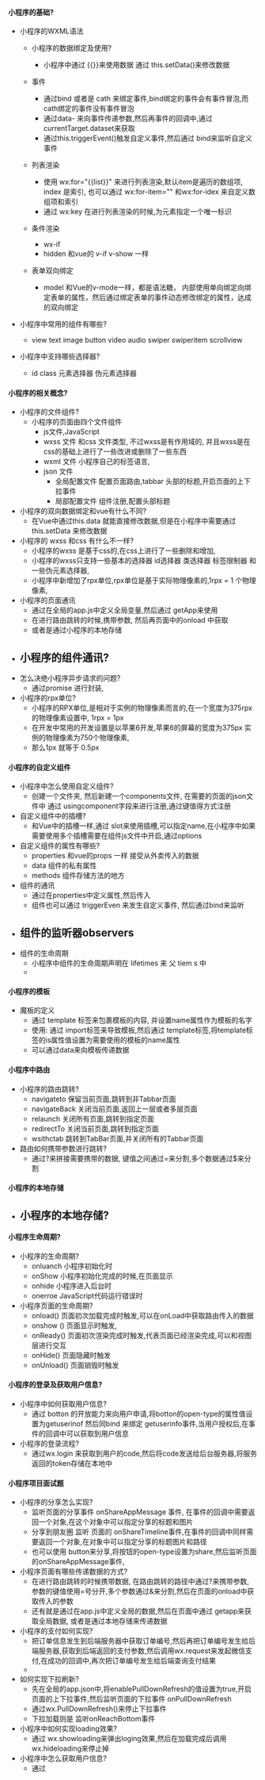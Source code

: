 #### 小程序的基础?

- 小程序的WXML语法
    - 小程序的数据绑定及使用?
        - 小程序中通过 {{}}来使用数据 通过 this.setData()来修改数据
    - 事件
        - 通过bind 或者是 cath 来绑定事件,bind绑定的事件会有事件冒泡,而cath绑定的事件没有事件冒泡
        - 通过data- 来向事件传递参数,然后再事件的回调中,通过currentTarget.dataset来获取
        - 通过this.triggerEvent()触发自定义事件,然后通过 bind来监听自定义事件
    - 列表渲染
        - 使用 wx:for="{{list}}" 来进行列表渲染,默认item是遍历的数组项, index 是索引, 也可以通过 wx:for-item="" 和wx:for-idex 来自定义数组项和索引
        - 通过 wx:key 在进行列表渲染的时候,为元素指定一个唯一标识
    - 条件渲染
        - wx-if
        - hidden   和vue的 v-if v-show 一样
    
    - 表单双向绑定
        - model 和Vue的v-mode一样，都是语法糖， 内部使用单向绑定向绑定表单的属性，然后通过绑定表单的事件动态修改绑定的属性，达成的双向绑定
    
- 小程序中常用的组件有哪些?
  
    - view text image button video audio swiper swiperitem scrollview
    
- 小程序中支持哪些选择器?
  
    - id class 元素选择器 伪元素选择器



#### 小程序的相关概念?

- 小程序的文件组件?
    - 小程序的页面由四个文件组件
        - js文件,JavaScript
        - wxss 文件  和css 文件类型, 不过wxss是有作用域的, 并且wxss是在css的基础上进行了一些改进或删除了一些东西
        - wxml 文件  小程序自己的标签语言,
        - json 文件  
            - 全局配置文件  配置页面路由,tabbar 头部的标题,开启页面的上下拉事件
            - 局部配置文件   组件注册,配置头部标题
- 小程序的双向数据绑定和vue有什么不同?
    - 在Vue中通过this.data 就能直接修改数据,但是在小程序中需要通过 this.setData 来修改数据
- 小程序的 wxss 和css 有什么不一样?
    - 小程序的wxss 是基于css的,在css上进行了一些删除和增加,
    - 小程序的wxss只支持一些基本的选择器 id选择器 类选择器 标签限制器 和 一些伪元素选择器,
    - 小程序中新增加了rpx单位,rpx单位是基于实际物理像素的,1rpx  = 1 个物理像素,
- 小程序的页面通讯
    - 通过在全局的app.js中定义全局变量,然后通过 getApp来使用
    - 在进行路由跳转的时候,携带参数, 然后再页面中的onload 中获取
    - 或者是通过小程序的本地存储
- 小程序的组件通讯?
    - 
- 怎么决绝小程序异步请求的问题?
    - 通过promise 进行封装,
- 小程序的rpx单位?
    - 小程序的RPX单位,是相对于实例的物理像素而言的,在一个宽度为375rpx的物理像素设置中, 1rpx = 1px
    - 在开发中常用的开发设置是以苹果6开发,苹果6的屏幕的宽度为375px 实例的物理像素为750个物理像素,
    - 那么1px 就等于 0.5px



#### 小程序的自定义组件

- 小程序中怎么使用自定义组件?
    - 创建一个文件夹, 然后新建一个components文件, 在需要的页面的json文件中 通过 usingcomponent字段来进行注册,通过键值得方式注册
- 自定义组件中的插槽?
    - 和Vue中的插槽一样,通过 slot来使用插槽,可以指定name,在小程序中如果需要使用多个插槽需要在组件js文件中开启,通过options
- 自定义组件的属性有哪些?
    - properties 和vue的props 一样 接受从外卖传入的数据
    - data  组件的私有属性
    - methods  组件存储方法的地方
- 组件的通讯
    - 通过在properties中定义属性,然后传入
    - 组件也可以通过 triggerEven 来发生自定义事件, 然后通过bind来监听
- 组件的监听器observers
    - 
- 组件的生命周期
    - 小程序中组件的生命周期声明在 lifetimes 来 父 tiem s 中
    - 



#### 小程序的模板

- 魔板的定义
    - 通过 template 标签来包裹模板的内容, 并设置name属性作为模板的名字
    - 使用:  通过 import标签来导致模板,然后通过 template标签,将template标签的is属性值设置为需要使用的模板的name属性
    - 可以通过data来向模板传递数据



#### 小程序中路由

- 小程序的路由跳转?
    - navigateto     保留当前页面,跳转到非Tabbar页面
    - navigateBack   关闭当前页面,返回上一层或者多层页面
    - relaunch       关闭所有页面,跳转到指定页面
    - redirectTo     关闭当前页面,跳转到指定页面
    - wsithctab       跳转到TabBar页面,并关闭所有的Tabbar页面
- 路由如何携带参数进行跳转?
    - 通过?来拼接需要携带的数据, 键值之间通过=来分割,多个数据通过$来分割



#### 小程序的本地存储

- 小程序的本地存储?
    - 



#### 小程序生命周期?

- 小程序的生命周期?
    - onluanch  小程序初始化时
    - onShow    小程序初始化完成的时候,在页面显示
    - onhide    小程序进入后台时
    - onerroe    JavaScript代码运行错误时
- 小程序页面的生命周期?
    - onload()   页面初次加载完成时触发,可以在onLoad中获取路由传入的数据
    - onshow ()   页面显示时触发,
    - onReady()   页面初次渲染完成时触发,代表页面已经渲染完成,可以和视图层进行交互
    - onHide()    页面隐藏时触发
    - onUnload()  页面销毁时触发



#### 小程序的登录及获取用户信息?

- 小程序中如何获取用户信息?
    - 通过 botton 的开放能力来向用户申请,将botton的open-type的属性值设置为getuserinof 然后同bind 来绑定 getuserinfo事件,当用户授权后,在事件的回调中可以获取到用户信息
- 小程序的登录流程?
    - 通过wx.login 来获取到用户的code,然后将code发送给后台服务器,将服务返回的token存储在本地中



#### 小程序项目面试题

- 小程序的分享怎么实现?
    - 监听页面的分享事件 onShareAppMessage 事件, 在事件的回调中需要返回一个对象,在这个对象中可以指定分享的标题和图片
    - 分享到朋友圈 监听 页面的 onShareTimeline事件,在事件的回调中同样需要返回一个对象,在对象中可以指定分享的标题图片和路径
    - 也可以使用 button来分享,将按钮的open-type设置为share,然后监听页面的onShareAppMessage事件,
- 小程序页面有哪些传递数据的方式?
    - 在进行路由跳转的时候携带数据, 在路由跳转的路径中通过?来携带参数, 参数的键值使用=号分开,多个参数通过&来分割,然后在页面的onload中获取传入的参数
    - 还有就是通过在app.js中定义全局的数据,然后在页面中通过 getapp来获取全局数据, 或者是通过本地存储来传递数据
- 小程序的支付如何实现?
    - 把订单信息发生到后端服务器中获取订单编号,然后再把订单编号发生给后端服务器,获取到后端返回的支付参数,然后调用wx.request来发起微信支付,在成功的回调中,再次把订单编号发生给后端查询支付结果
    - 
- 如何实现下拉刷新?
    - 先在全局的app.json中,将enablePullDownRefresh的值设置为true,开启页面的上下拉事件,然后监听页面的下拉事件 onPullDownRefresh
    - 通过wx.PullDownRefresh()来停止下拉事件
    - 下拉加载则是 监听onReachBottom事件
- 小程序中如何实现loading效果?
    - 通过 wx.showloading来弹出loging效果,然后在加载完成后调用 wx.hideloading来停止掉
- 小程序中怎么获取用户信息?
    - 通过







